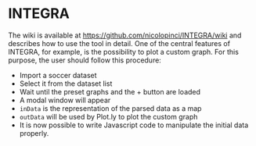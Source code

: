 # INTEGRA

The wiki is available at https://github.com/nicolopinci/INTEGRA/wiki and describes how to use the tool in detail. 
One of the central features of INTEGRA, for example, is the possibility to plot a custom graph. For this purpose, the user should follow this procedure:

* Import a soccer dataset
* Select it from the dataset list
* Wait until the preset graphs and the + button are loaded
* A modal window will appear
* `inData` is the representation of the parsed data as a map
* `outData` will be used by Plot.ly to plot the custom graph
* It is now possible to write Javascript code to manipulate the initial data properly.
